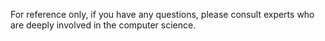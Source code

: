 For reference only, if you have any questions, please consult experts who are deeply involved in the computer science.
